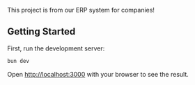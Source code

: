 This project is from our ERP system for companies!

## Getting Started

First, run the development server:

```bash
bun dev
```

Open [http://localhost:3000](http://localhost:3000) with your browser to see the result.
 
 
